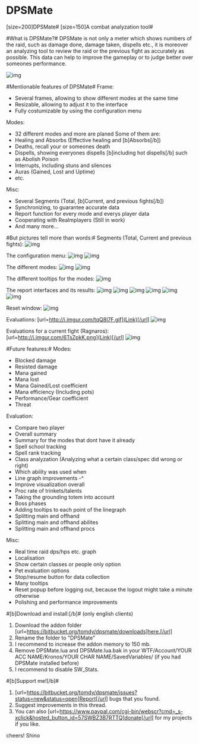 # DPSMate #
[size=200]DPSMate#
[size=150]A combat analyzation tool#

#What is DPSMate?#
DPSMate is not only a meter which shows numbers of the raid, such as damage done, damage taken, dispells etc., it is moreover an analyzing tool to review the raid or the previous fight as accurately as possible. This data can help to improve the gameplay or to judge better over someones performance.

![img](http://i.imgur.com/UWEgLn9.png)

#Mentionable features of DPSMate#
Frame:
- Several frames, allowing to show different modes at the same time
- Resizable, allowing to adjust it to the interface
- Fully costumizable by using the configuration menu

Modes:
- 32 different modes and more are planed 
Some of them are:
- Healing and Absorbs (Effective healing and [b]Absorbs[/b])
- Deaths, recall your or someones death
- Dispells, showing everyones dispells [b]including hot dispells[/b] such as Abolish Poison
- Interrupts, including stuns and silences
- Auras (Gained, Lost and Uptime)
- etc.

Misc:
- Several Segments (Total, [b]Current, and previous fights[/b])
- Synchronizing, to guarantee accurate data
- Report function for every mode and everys player data
- Cooperating with Realmplayers (Still in work)
- And many more...

#But pictures tell more than words:#
Segments (Total, Current and previous fights):
![img](http://i.imgur.com/gG3fHSR.png)

The configuration menu:
![img](http://i.imgur.com/Ivtzr0p.gif)
![img](http://i.imgur.com/tcDikHh.png)

The different modes:
![img](http://i.imgur.com/F2OHs7R.png)
![img](http://i.imgur.com/kBjPwg9.gif)

The different tooltips for the modes:
![img](http://i.imgur.com/acsgyPb.gif)

The report interfaces and its results:
![img](http://i.imgur.com/R8yxnZX.png)
![img](http://i.imgur.com/7t340CH.png)
![img](http://i.imgur.com/wWZHbeu.png)
![img](http://i.imgur.com/Uezcowg.png)
![img](http://i.imgur.com/Ine09Kp.png)
![img](http://i.imgur.com/eEIL8i5.png)

Reset window:
![img](http://i.imgur.com/rIhZNxy.png)

Evaluations: [url=http://i.imgur.com/tqQ8I7F.gif](Link)[/url]
![img](http://i.imgur.com/tqQ8I7F.gif)

Evaluations for a current fight (Ragnaros): [url=http://i.imgur.com/6TsZpkK.png](Link)[/url]
![img](http://i.imgur.com/6TsZpkK.png)

#Future features:#
Modes:
- Blocked damage
- Resisted damage
- Mana gained
- Mana lost
- Mana Gained/Lost coefficient
- Mana efficiency (Including pots)
- Performance/Gear coefficient
- Threat

Evaluation:
- Compare two player
- Overall summary
- Summary for the modes that dont have it already
- Spell school tracking
- Spell rank tracking
- Class analyzation (Analyzing what a certain class/spec did wrong or right)
- Which ability was used when
- Line graph improvements -^
- Improve visualization overall
- Proc rate of trinkets/talents
- Taking the grounding totem into account
- Boss phases
- Adding tooltips to each point of the linegraph
- Splitting main and offhand 
- Splitting main and offhand abilites
- Splitting main and offhand procs

Misc:
- Real time raid dps/hps etc. graph
- Localisation
- Show certain classes or people only option
- Pet evaluation options
- Stop/resume button for data collection
- Many tooltips
- Reset popup before logging out, because the logout might take a minute otherwise 
- Polishing and performance improvements

#[b]Download and install:[/b]# (only english clients)
1. Download the addon folder [url=https://bitbucket.org/tomdy/dpsmate/downloads]here.[/url]
2. Rename the folder to "DPSMate"
3. I recommend to increase the addon memory to 150 mb.
4. Remove DPSMate.lua and DPSMate.lua.bak in your WTF/Account/YOUR ACC NAME/Kronos/YOUR CHAR NAME/SavedVariables/ (if you had DPSMate installed before)
5. I recommend to disable SW_Stats.

#[b]Support me![/b]#
1. [url=https://bitbucket.org/tomdy/dpsmate/issues?status=new&status=open]Report[/url] bugs that you found.
2. Suggest improvements in this thread. 
3. You can also [url=https://www.paypal.com/cgi-bin/webscr?cmd=_s-xclick&hosted_button_id=57SWBZ3B7RTTQ]donate[/url] for my projects if you like.

cheers!
Shino